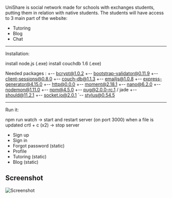 UniShare is social network made for schools with exchanges students, putting them in relation with native students.
The students will have access to 3 main part of the website:
 - Tutoring
 - Blog
 - Chat

---------------------------
Installation:

install node.js (.exe)
install couchdb 1.6 (.exe)

Needed packages :
+-- bcrypt@1.0.2
+-- bootstrap-validator@0.11.9
+-- client-sessions@0.8.0
+-- couch-db@1.1.3
+-- emailjs@1.0.8
+-- express-generator@4.15.0
+-- http@0.0.0
+-- moment@2.18.1
+-- nano@6.2.0
+-- nodemon@1.11.0
+-- npm@4.5.0
+-- pug@2.0.0-rc.1 / jade
+-- should@11.2.1
+-- socket.io@2.0.1
`-- stylus@0.54.5

----------------------------
Run it:

npm run watch -> start and restart server (on port 3000) when a file is updated
crtl + c (x2) -> stop server

- Sign up
- Sign in
- Forgot password (static)
- Profile
- Tutoring (static)
- Blog (static)


## Screenshot

![Screenshot](http://i.imgur.com/LHODECH.png)
